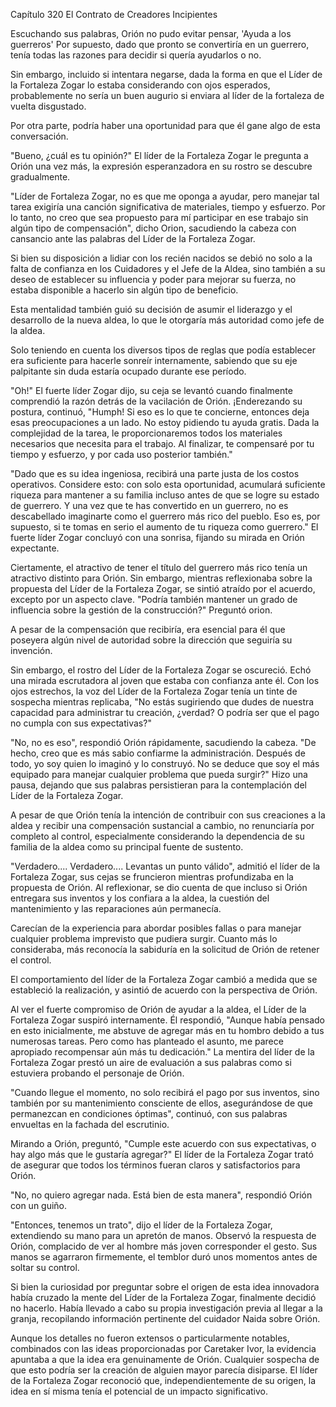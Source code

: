 
Capítulo 320 El Contrato de Creadores Incipientes

Escuchando sus palabras, Orión no pudo evitar pensar, 'Ayuda a los guerreros' Por supuesto, dado que pronto se convertiría en un guerrero, tenía todas las razones para decidir si quería ayudarlos o no.

Sin embargo, incluido si intentara negarse, dada la forma en que el Líder de la Fortaleza Zogar lo estaba considerando con ojos esperados, probablemente no sería un buen augurio si enviara al líder de la fortaleza de vuelta disgustado.

Por otra parte, podría haber una oportunidad para que él gane algo de esta conversación.

"Bueno, ¿cuál es tu opinión?" El líder de la Fortaleza Zogar le pregunta a Orión una vez más, la expresión esperanzadora en su rostro se descubre gradualmente.

"Líder de Fortaleza Zogar, no es que me oponga a ayudar, pero manejar tal tarea exigiría una canción significativa de materiales, tiempo y esfuerzo. Por lo tanto, no creo que sea propuesto para mí participar en ese trabajo sin algún tipo de compensación", dicho Orion, sacudiendo la cabeza con cansancio ante las palabras del Líder de la Fortaleza Zogar.

Si bien su disposición a lidiar con los recién nacidos se debió no solo a la falta de confianza en los Cuidadores y el Jefe de la Aldea, sino también a su deseo de establecer su influencia y poder para mejorar su fuerza, no estaba disponible a hacerlo sin algún tipo de beneficio.

Esta mentalidad también guió su decisión de asumir el liderazgo y el desarrollo de la nueva aldea, lo que le otorgaría más autoridad como jefe de la aldea.

Solo teniendo en cuenta los diversos tipos de reglas que podía establecer era suficiente para hacerle sonreír internamente, sabiendo que su eje palpitante sin duda estaría ocupado durante ese período.

"Oh!" El fuerte líder Zogar dijo, su ceja se levantó cuando finalmente comprendió la razón detrás de la vacilación de Orión. ¡Enderezando su postura, continuó, "Humph! Si eso es lo que te concierne, entonces deja esas preocupaciones a un lado. No estoy pidiendo tu ayuda gratis. Dada la complejidad de la tarea, le proporcionaremos todos los materiales necesarios que necesita para el trabajo. Al finalizar, te compensaré por tu tiempo y esfuerzo, y por cada uso posterior también."

"Dado que es su idea ingeniosa, recibirá una parte justa de los costos operativos. Considere esto: con solo esta oportunidad, acumulará suficiente riqueza para mantener a su familia incluso antes de que se logre su estado de guerrero. Y una vez que te has convertido en un guerrero, no es descabellado imaginarte como el guerrero más rico del pueblo. Eso es, por supuesto, si te tomas en serio el aumento de tu riqueza como guerrero." El fuerte líder Zogar concluyó con una sonrisa, fijando su mirada en Orión expectante.

Ciertamente, el atractivo de tener el título del guerrero más rico tenía un atractivo distinto para Orión. Sin embargo, mientras reflexionaba sobre la propuesta del Líder de la Fortaleza Zogar, se sintió atraído por el acuerdo, excepto por un aspecto clave. "Podría también mantener un grado de influencia sobre la gestión de la construcción?" Preguntó orion.

A pesar de la compensación que recibiría, era esencial para él que poseyera algún nivel de autoridad sobre la dirección que seguiría su invención.

Sin embargo, el rostro del Líder de la Fortaleza Zogar se oscureció. Echó una mirada escrutadora al joven que estaba con confianza ante él. Con los ojos estrechos, la voz del Líder de la Fortaleza Zogar tenía un tinte de sospecha mientras replicaba, "No estás sugiriendo que dudes de nuestra capacidad para administrar tu creación, ¿verdad? O podría ser que el pago no cumpla con sus expectativas?"

"No, no es eso", respondió Orión rápidamente, sacudiendo la cabeza. "De hecho, creo que es más sabio confiarme la administración. Después de todo, yo soy quien lo imaginó y lo construyó. No se deduce que soy el más equipado para manejar cualquier problema que pueda surgir?" Hizo una pausa, dejando que sus palabras persistieran para la contemplación del Líder de la Fortaleza Zogar.

A pesar de que Orión tenía la intención de contribuir con sus creaciones a la aldea y recibir una compensación sustancial a cambio, no renunciaría por completo al control, especialmente considerando la dependencia de su familia de la aldea como su principal fuente de sustento.

"Verdadero.... Verdadero.... Levantas un punto válido", admitió el líder de la Fortaleza Zogar, sus cejas se fruncieron mientras profundizaba en la propuesta de Orión. Al reflexionar, se dio cuenta de que incluso si Orión entregara sus inventos y los confiara a la aldea, la cuestión del mantenimiento y las reparaciones aún permanecía.

Carecían de la experiencia para abordar posibles fallas o para manejar cualquier problema imprevisto que pudiera surgir. Cuanto más lo consideraba, más reconocía la sabiduría en la solicitud de Orión de retener el control.

El comportamiento del líder de la Fortaleza Zogar cambió a medida que se estableció la realización, y asintió de acuerdo con la perspectiva de Orión.

Al ver el fuerte compromiso de Orión de ayudar a la aldea, el Líder de la Fortaleza Zogar suspiró internamente. Él respondió, "Aunque había pensado en esto inicialmente, me abstuve de agregar más en tu hombro debido a tus numerosas tareas. Pero como has planteado el asunto, me parece apropiado recompensar aún más tu dedicación." La mentira del líder de la Fortaleza Zogar prestó un aire de evaluación a sus palabras como si estuviera probando el personaje de Orión.

"Cuando llegue el momento, no solo recibirá el pago por sus inventos, sino también por su mantenimiento consciente de ellos, asegurándose de que permanezcan en condiciones óptimas", continuó, con sus palabras envueltas en la fachada del escrutinio.

Mirando a Orión, preguntó, "Cumple este acuerdo con sus expectativas, o hay algo más que le gustaría agregar?" El líder de la Fortaleza Zogar trató de asegurar que todos los términos fueran claros y satisfactorios para Orión.

"No, no quiero agregar nada. Está bien de esta manera", respondió Orión con un guiño.

"Entonces, tenemos un trato", dijo el líder de la Fortaleza Zogar, extendiendo su mano para un apretón de manos. Observó la respuesta de Orión, complacido de ver al hombre más joven corresponder el gesto. Sus manos se agarraron firmemente, el temblor duró unos momentos antes de soltar su control.

Si bien la curiosidad por preguntar sobre el origen de esta idea innovadora había cruzado la mente del Líder de la Fortaleza Zogar, finalmente decidió no hacerlo. Había llevado a cabo su propia investigación previa al llegar a la granja, recopilando información pertinente del cuidador Naida sobre Orión.

Aunque los detalles no fueron extensos o particularmente notables, combinados con las ideas proporcionadas por Caretaker Ivor, la evidencia apuntaba a que la idea era genuinamente de Orión. Cualquier sospecha de que esto podría ser la creación de alguien mayor parecía disiparse. El líder de la Fortaleza Zogar reconoció que, independientemente de su origen, la idea en sí misma tenía el potencial de un impacto significativo.
